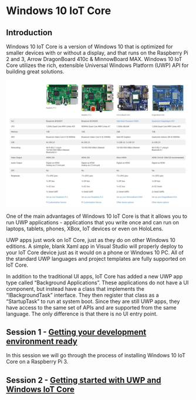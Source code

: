 Windows 10 IoT Core
===================

Introduction
------------

Windows 10 IoT Core is a version of Windows 10 that is optimized for smaller devices with or without a display, and that runs on the Raspberry Pi 2 and 3, Arrow DragonBoard 410c & MinnowBoard MAX. Windows 10 IoT Core utilizes the rich, extensible Universal Windows Platform (UWP) API for building great solutions.  

![](media/win-iot-boards.JPG)

One of the main advantages of Windows 10 IoT Core is that it allows you to run UWP applications - applications that you write once and can run on laptops, tablets, phones, XBox, IoT devices or even on HoloLens.

UWP apps just work on IoT Core, just as they do on other Windows 10 editions. A simple, blank Xaml app in Visual Studio will properly deploy to your IoT Core device just as it would on a phone or Windows 10 PC. All of the standard UWP languages and project templates are fully supported on IoT Core.

In addition to the traditional UI apps, IoT Core has added a new UWP app type called “Background Applications”. These applications do not have a UI component, but instead have a class that implements the “IBackgroundTask” interface. They then register that class as a “StartupTask” to run at system boot. Since they are still UWP apps, they have access to the same set of APIs and are supported from the same language. The only difference is that there is no UI entry point.


Session 1 - [Getting your development environment ready](session01/readme.md)
-----------------------------------------------------------------------------

In this session we will go through the process of installing Windows 10 IoT Core on a Raspberry Pi 3.

Session 2 - [Getting started with UWP and Windows IoT Core](session02/readme.md)
---------------------------------------------------------------------------------